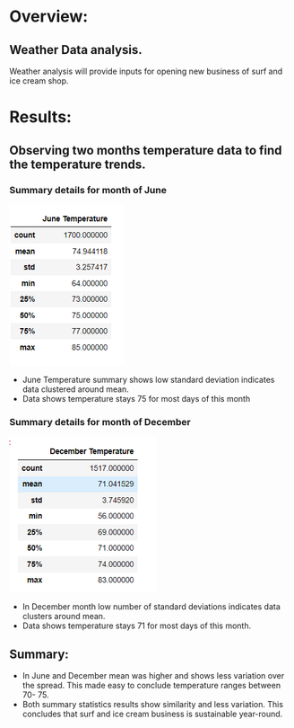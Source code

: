 # Overview:	
## Weather Data analysis. 
 Weather analysis will provide inputs for opening new business of surf and ice cream shop.

# Results: 
## Observing two months temperature data to find the temperature trends. 

### Summary details for month of June
![Jun_Temerature.png](https://github.com/deepayogesh/surfs_up/blob/7ec7bb1510645b4f1b06b8bee4abaa86c4cc635b/Jun_Temerature.png)
- June Temperature summary shows low standard deviation indicates data clustered around mean. 
- Data shows temperature stays 75 for most days of this month

### Summary details for month of December
![Dec_Temperature.png](https://github.com/deepayogesh/surfs_up/blob/7ec7bb1510645b4f1b06b8bee4abaa86c4cc635b/Dec_Temperature.png) 
- In December month low number of standard deviations indicates data clusters around mean.
- Data shows temperature stays 71 for most days of this month. 

## Summary:
- In June and December mean was higher and shows less variation over the spread. This made easy to conclude temperature ranges between 70- 75. 
- Both summary statistics results show similarity and less variation. This concludes that surf and ice cream business is sustainable year-round.